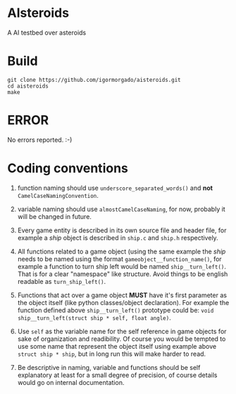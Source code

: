 # AIsteroids

A AI testbed over asteroids

# Build

```
git clone https://github.com/igormorgado/aisteroids.git
cd aisteroids
make
```

# ERROR

No errors reported. :-)


# Coding conventions

1. function naming should use `underscore_separated_words()` and **not**
`CamelCaseNamingConvention`.

2. variable naming should use `almostCamelCaseNaming`, for now, probably it 
will be changed in future.

3. Every game entity is described in its own source file and header file, for
example a *ship* object is described in `ship.c` and `ship.h` respectively.

4. All functions related to a game object (using the same example the *ship* 
needs to be named using the format `gameobject__function_name()`, for example a
function to turn ship left would be named `ship__turn_left()`. That is for 
a clear "namespace"  like structure. Avoid things to be english readable as 
`turn_ship_left()`.

5. Functions that act over a game object **MUST** have it's first parameter as 
the object itself (like python classes/object declaration). For example the 
function defined above `ship__turn_left()` prototype could be: 
`void ship__turn_left(struct ship * self, float angle)`.

6. Use `self` as the variable name for the self reference in game objects for 
sake of organization and readibility. Of course you would be tempted to use 
some name that represent the object itself using example above `struct ship * ship`,
but in long run this will make harder to read.

7. Be descriptive in naming, variable and functions should be self explanatory 
at least for a small degree of precision, of course details would go on internal
documentation.



